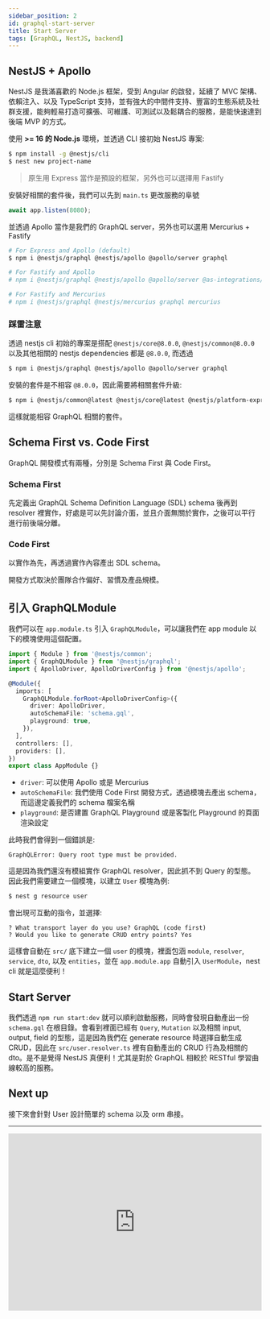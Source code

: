 ```yaml
---
sidebar_position: 2
id: graphql-start-server
title: Start Server
tags: [GraphQL, NestJS, backend]
---
```


## NestJS + Apollo

NestJS 是我滿喜歡的 Node.js 框架，受到 Angular 的啟發，延續了 MVC 架構、依賴注入、以及 TypeScript 支持，並有強大的中間件支持、豐富的生態系統及社群支援，能夠輕易打造可擴張、可維護、可測試以及鬆耦合的服務，是能快速達到後端 MVP 的方式。

使用 **>= 16 的 Node.js** 環境，並透過 CLI 接初始 NestJS 專案:

``` bash
$ npm install -g @nestjs/cli
$ nest new project-name
```

> 原生用 Express 當作是預設的框架，另外也可以選擇用 Fastify

安裝好相關的套件後，我們可以先到 `main.ts` 更改服務的阜號
``` ts
await app.listen(8080);
```

並透過 Apollo 當作是我們的 GraphQL server，另外也可以選用 Mercurius + Fastify

``` bash
# For Express and Apollo (default)
$ npm i @nestjs/graphql @nestjs/apollo @apollo/server graphql

# For Fastify and Apollo
# npm i @nestjs/graphql @nestjs/apollo @apollo/server @as-integrations/fastify graphql

# For Fastify and Mercurius
# npm i @nestjs/graphql @nestjs/mercurius graphql mercurius
```

### 踩雷注意
透過 nestjs cli 初始的專案是搭配 `@nestjs/core@8.0.0`, `@nestjs/common@8.0.0` 以及其他相關的 nestjs dependencies 都是 `@8.0.0`, 而透過

``` bash
$ npm i @nestjs/graphql @nestjs/apollo @apollo/server graphql
```

安裝的套件是不相容 `@8.0.0`，因此需要將相關套件升級:

``` bash
$ npm i @nestjs/common@latest @nestjs/core@latest @nestjs/platform-express@latest @nestjs/cli@latest @nestjs/schematics@latest @nestjs/testing@latest --force
```

這樣就能相容 GraphQL 相關的套件。

## Schema First vs. Code First

GraphQL 開發模式有兩種，分別是 Schema First 與 Code First。

### Schema First
先定義出 GraphQL Schema Definition Language (SDL) schema 後再到 resolver 裡實作，好處是可以先討論介面，並且介面無關於實作，之後可以平行進行前後端分離。

### Code First
以實作為先，再透過實作內容產出 SDL schema。

開發方式取決於團隊合作偏好、習慣及產品規模。

## 引入 GraphQLModule

我們可以在 `app.module.ts` 引入 `GraphQLModule`，可以讓我們在 app module 以下的模塊使用這個配置。

``` ts
import { Module } from '@nestjs/common';
import { GraphQLModule } from '@nestjs/graphql';
import { ApolloDriver, ApolloDriverConfig } from '@nestjs/apollo';

@Module({
  imports: [
    GraphQLModule.forRoot<ApolloDriverConfig>({
      driver: ApolloDriver,
      autoSchemaFile: 'schema.gql',
      playground: true,
    }),
  ],
  controllers: [],
  providers: [],
})
export class AppModule {}
```

- `driver`: 可以使用 Apollo 或是 Mercurius
- `autoSchemaFile`: 我們使用 Code First 開發方式，透過模塊去產出 schema，而這邊定義我們的 schema 檔案名稱
- `playground`: 是否建置 GraphQL Playground 或是客製化 Playground 的頁面渲染設定

此時我們會得到一個錯誤是:

```
GraphQLError: Query root type must be provided.
```

這是因為我們還沒有模組實作 GraphQL resolver，因此抓不到 Query 的型態。因此我們需要建立一個模塊，以建立 `User` 模塊為例:

``` bash
$ nest g resource user
```
會出現可互動的指令，並選擇:

```
? What transport layer do you use? GraphQL (code first)
? Would you like to generate CRUD entry points? Yes
```

這樣會自動在 `src/` 底下建立一個 `user` 的模塊，裡面包涵 `module`, `resolver`, `service`, `dto`, 以及 `entities`，並在 `app.module.app` 自動引入 `UserModule`，nest cli 就是這麼便利！

## Start Server
我們透過 `npm run start:dev` 就可以順利啟動服務，同時會發現自動產出一份 `schema.gql` 在根目錄。會看到裡面已經有 `Query`, `Mutation` 以及相關 input, output, field 的型態，這是因為我們在 generate resource 時選擇自動生成 CRUD，因此在 `src/user.resolver.ts` 裡有自動產出的 CRUD 行為及相關的 dto。是不是覺得 NestJS 真便利！尤其是對於 GraphQL 相較於 RESTful 學習曲線較高的服務。

## Next up
接下來會針對 User 設計簡單的 schema 以及 orm 串接。

---
<iframe src="https://open.spotify.com/embed/track/5RUyydoOehsN25zxdAppvs?utm_source=generator" width="100%" height="352" frameBorder="0" allowfullscreen="" allow="autoplay; clipboard-write; encrypted-media; fullscreen; picture-in-picture" loading="lazy"></iframe>
